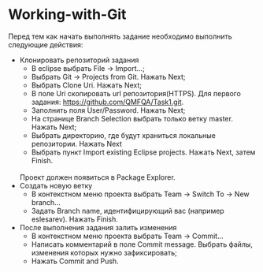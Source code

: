 # Working-with-Git

Перед тем как начать выполнять задание необходимо выполнить следующие действия:</br>
* Клонировать репозиторий задания
  * В eclipse выбрать File -> Import...;
  * Выбрать Git -> Projects from Git. Нажать Next;
  * Выбрать Clone Uri. Нажать Next;
  * В поле Uri скопировать url репозитория(HTTPS). Для первого задания: https://github.com/QMFQA/Task1.git.
  * Заполнить поля User/Password. Нажать Next;
  * На странице Branch Selection выбрать только ветку master. Нажать Next;
  * Выбрать директорию, где будут храниться локальные репозитории. Нажать Next
  * Выбрать пункт Import existing Eclipse projects. Нажать Next, затем Finish.
  </br>
  Проект должен появиться в Package Explorer.
* Создать новую ветку
  * В контекстном меню проекта выбрать Team -> Switch To -> New branch...
  * Задать Branch name, идентифицирующий вас (например eslesarev). Нажать Finish.
* После выполнения задания залить изменения
  * В контекстном меню проекта выбрать Team -> Commit...
  * Написать комментарий в поле Commit message. Выбрать файлы, изменения которых нужно зафиксировать;
  * Нажать Commit and Push.
